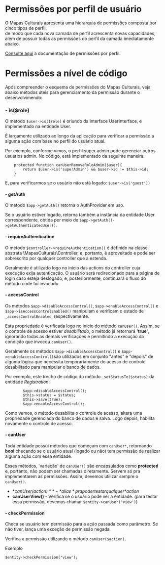 # Permissões por perfil de usuário
O Mapas Culturais apresenta uma hierarquia de permissões composta por cinco tipos de perfil,\
de modo que cada nova camada de perfil acrescenta novas capacidades, além de possuir todas as permissões do perfil da camada imediatamente abaixo.

[Consulte aqui](mc_user_profile.md) a documentação de permissões por perfil.

# Permissões a nível de código

Após compreender o esquema de permissões do Mapas Culturais, veja abaixo métodos úteis para gerenciamento da permissão durante o desenvolvimendo:

### - is($role)
O método `$user->is($role)` é oriundo da interface UserInterface,  e implementado na entidade User.

É largamente utilizado ao longo da aplicação para verificar a permissão a alguma ação com base no perfil do usuário atual.

Por exemplo, conforme vimos, o perfil super admin pode gerenciar outros usuários admin.
No código, está implementado da seguinte maneira:

```
    protected function canUserRemoveRoleAdmin($user){
        return $user->is('superAdmin') && $user->id != $this->id;
    }
```

E, para verificarmos se o usuário não está logado: `$user->is('guest'))`

#### - getAuth
O método `$app->getAuth()` retorna o AuthProvider em uso.

Se o usuário estiver logado, retorna também a instância da entidade User correspondente, obtida por meio de `$app->getAuth()->getAuthenticatedUser()`.
#### - requireAuthentication
O método `$controller->requireAuthentication()` é definido na classe abstrata \MapasCulturais\Controller, e, portanto,
é aproveitado e pode ser sobrescrito por qualquer controller que a estenda.

Geralmente é utilizado logo no início das actions do controller cuja execução exija autenticação.
O usuário será redirecionado para a página de login caso esteja deslogado, e, posteriormente, continuará o fluxo do método onde foi invocado.

#### - accessControl
Os métodos `$app->disableAccessControl()`, `$app->enableAccessControl()` e `$app->isAccessControlEnabled()` manipulam e verificam o estado
de `_accessControlEnabled`, respectivamente.

Esta propriedade é verificada logo no início do método `canUser()`. 
Assim, se o controle de acesso estiver *desabilitado*, o método já retornará **'true'**, ignorando todas as demais verificações e permitindo a execução da condição que invocou `canUser()`.
 

Geralmente os métodos `$app->disableAccessControl()` e `$app->enableAccessControl()`são utilizados em conjunto
"antes" e "depois" de alguma lógica que necessita temporariamente do acesso de controle desabilitado para manipular o banco de dados.

Por exemplo, este trecho de código do método `_setStatusTo($status)` da entidade *Registration*:

            $app->disableAccessControl();
            $this->status = $status;
            $this->save(true);
            $app->enableAccessControl();

Como vemos, o método desabilita o controle de acesso, altera uma propriedade gerenciada do banco de dados e salva. Logo depois, habilita novamente o controle de acesso.

#### - canUser
Toda entidade possui métodos que começam com `canUser*`, retornando **bool** checando se o usuário atual (logado ou não) tem permissão de realizar alguma ação com essa entidade.

Esses métodos, 'variação' de `canUser()` são encapsulados como **protected** e, portanto, não podem ser chamadas diretamente. 
Servem só pra implementarem as permissões. Assim, devemos utilizar sempre o `canUser()`.

 - **canUser($action)** - *alias* pra poder testar qualquer *$action*
 - **canUserView()** - Verifica se o usuário pode ver a entidade. (para testar essa permissão, devemos chamar `$entity->canUser('view')`)

#### - checkPermission
Checa se usuário tem permissão para a ação passada como parâmetro. Se não tiver, lança uma exceção de permissão negada.

Verifica a permissão utilizando o método `canUser($action)`.

Exemplo

```
$entity->checkPermission('view'); 
```
